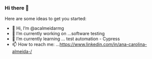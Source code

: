 ### Hi there 👋


Here are some ideas to get you started:
- 👋 Hi, I’m @acalmeidarmg 
- 🔭 I’m currently working on ...software testing
- 🌱 I’m currently learning ... test automation - Cypress
- 📫 How to reach me: ...https://www.linkedin.com/in/ana-carolina-almeida-/


<!--
**acalmeidarm/acalmeidarmg** is a ✨ _special_ ✨ repository because its `README.md` (this file) appears on your GitHub profile.

Here are some ideas to get you started:

- 🔭 I’m currently working on ...software testing
- 🌱 I’m currently learning ... test automation - Cypress
- 👯 I’m looking to collaborate on ...
- 🤔 I’m looking for help with ...
- 💬 Ask me about ...
- 📫 How to reach me: ...https://www.linkedin.com/in/ana-carolina-almeida-/
- 😄 Pronouns: ...
- ⚡ Fun fact: ...
-->

